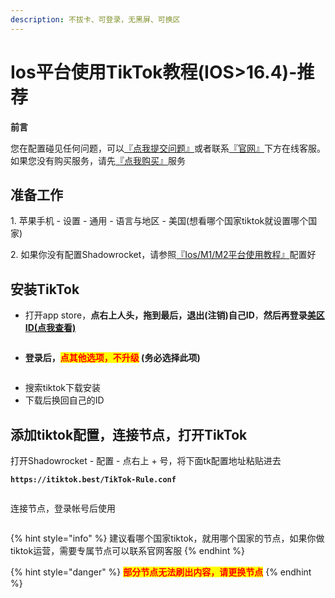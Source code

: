 ```yaml
---
description: 不拔卡、可登录，无黑屏、可换区
---
```


# Ios平台使用TikTok教程(IOS>16.4)-推荐

**前言**

您在配置碰见任何问题，可以[『点我提交问题』](https://www.lengjiao.me/submitticket.php)或者联系[『官网』](https://www.lengjiao.me)下方在线客服。如果您没有购买服务，请先[『点我购买』](https://www.lengjiao.me/cart.php)服务

## 准备工作

1\. 苹果手机 - 设置 - 通用 - 语言与地区 - 美国(想看哪个国家tiktok就设置哪个国家)

2\. 如果你没有配置Shadowrocket，请参照[『Ios/M1/M2平台使用教程』](../wiki/ios.md)配置好

## 安装TikTok

* 打开app store，**点右上人头，拖到最后，退出(注销)自己ID**，**然后再登录**[**美区ID(点我查看)**](https://www.lengjiao.me/index.php?rp=/knowledgebase/2/IosID.html)

<div align="left"><figure><img src="https://pic.imgdb.cn/item/65a2b909871b83018acd1255.png" alt=""><figcaption></figcaption></figure></div>

* **登录后，**<mark style="color:red;">**点其他选项，不升级**</mark>**&#x20;(务必选择此项)**

<div align="left"><figure><img src="https://pic.imgdb.cn/item/65a2b909871b83018acd132c.png" alt=""><figcaption></figcaption></figure></div>

* 搜索tiktok下载安装
* 下载后换回自己的ID

## 添加tiktok配置，连接节点，打开TikTok

打开Shadowrocket - 配置 - 点右上 + 号，将下面tk配置地址粘贴进去

<pre><code><strong>https://itiktok.best/TikTok-Rule.conf
</strong></code></pre>

<div align="left"><figure><img src="https://pic1.imgdb.cn/item/67fe082a88c538a9b5d18403.png" alt=""><figcaption></figcaption></figure></div>

连接节点，登录帐号后使用

<div align="left"><figure><img src="https://pic.imgdb.cn/item/65a2b9e6871b83018ad0a9b5.png" alt=""><figcaption></figcaption></figure></div>

{% hint style="info" %}
&#x20;建议看哪个国家tiktok，就用哪个国家的节点，如果你做tiktok运营，需要专属节点可以联系官网客服
{% endhint %}

{% hint style="danger" %}
<mark style="color:red;">**部分节点无法刷出内容，请更换节点**</mark>
{% endhint %}

